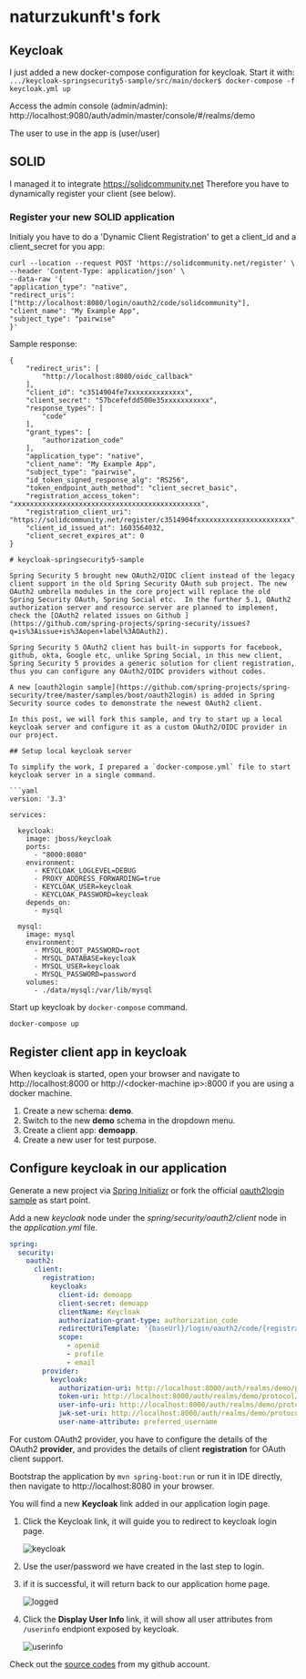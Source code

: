 # naturzukunft's fork
## Keycloak
I just added a new docker-compose configuration for keycloak. Start it with:  
`.../keycloak-springsecurity5-sample/src/main/docker$ docker-compose -f keycloak.yml up`  

Access the admin console (admin/admin):
http://localhost:9080/auth/admin/master/console/#/realms/demo

The user to use in the app is (user/user)
 
## SOLID
I managed it to integrate https://solidcommunity.net
Therefore you have to dynamically register your client (see below).

### Register your new SOLID application
Initialy you have to do a 'Dynamic Client Registration' to get a client_id and a client_secret for you app:
```
curl --location --request POST 'https://solidcommunity.net/register' \  
--header 'Content-Type: application/json' \  
--data-raw '{  
"application_type": "native",  
"redirect_uris": ["http://localhost:8080/login/oauth2/code/solidcommunity"],  
"client_name": "My Example App",  
"subject_type": "pairwise"  
}'  
```
Sample response:  
```  
{  
    "redirect_uris": [  
        "http://localhost:8080/oidc_callback"  
    ],  
    "client_id": "c3514904fe7xxxxxxxxxxxxxx",  
    "client_secret": "57bcefefdd500e35xxxxxxxxxxx",  
    "response_types": [  
        "code"  
    ],
    "grant_types": [
        "authorization_code"
    ],
    "application_type": "native",
    "client_name": "My Example App",
    "subject_type": "pairwise",
    "id_token_signed_response_alg": "RS256",
    "token_endpoint_auth_method": "client_secret_basic",
    "registration_access_token": "xxxxxxxxxxxxxxxxxxxxxxxxxxxxxxxxxxxxxxxxxxxxxx",
    "registration_client_uri": "https://solidcommunity.net/register/c3514904fxxxxxxxxxxxxxxxxxxxxxxx",
    "client_id_issued_at": 1603564032,
    "client_secret_expires_at": 0
}

# keycloak-springsecurity5-sample

Spring Security 5 brought new OAuth2/OIDC client instead of the legacy client support in the old Spring Security OAuth sub project. The new 
OAuth2 umbrella modules in the core project will replace the old Spring Security OAuth, Spring Social etc.  In the further 5.1, OAuth2 authorization server and resource server are planned to implement, check the [OAuth2 related issues on Github ](https://github.com/spring-projects/spring-security/issues?q=is%3Aissue+is%3Aopen+label%3AOAuth2). 

Spring Security 5 OAuth2 client has built-in supports for facebook, github, okta, Google etc, unlike Spring Social, in this new client, Spring Security 5 provides a generic solution for client registration, thus you can configure any OAuth2/OIDC providers without codes.

A new [oauth2login sample](https://github.com/spring-projects/spring-security/tree/master/samples/boot/oauth2login) is added in Spring Security source codes to demonstrate the newest OAuth2 client.

In this post, we will fork this sample, and try to start up a local keycloak server and configure it as a custom OAuth2/OIDC provider in our project.

## Setup local keycloak server

To simplify the work, I prepared a `docker-compose.yml` file to start keycloak server in a single command.

```yaml 
version: '3.3' 

services:    
     
  keycloak:
    image: jboss/keycloak
    ports:
      - "8000:8080"
    environment:
      - KEYCLOAK_LOGLEVEL=DEBUG
      - PROXY_ADDRESS_FORWARDING=true
      - KEYCLOAK_USER=keycloak 
      - KEYCLOAK_PASSWORD=keycloak
    depends_on:
      - mysql
      
  mysql:
    image: mysql
    environment:
      - MYSQL_ROOT_PASSWORD=root
      - MYSQL_DATABASE=keycloak
      - MYSQL_USER=keycloak
      - MYSQL_PASSWORD=password
    volumes:
      - ./data/mysql:/var/lib/mysql

```

Start up keycloak by `docker-compose` command.

```
docker-compose up
```

## Register client app in keycloak

When keycloak is started, open your browser and navigate to http://localhost:8000 or http://&lt;docker-machine ip&gt;:8000 if you are using a docker machine.

1. Create a new schema: **demo**.
2. Switch to the new **demo** schema in the dropdown menu.
3. Create a client app: **demoapp**.
4. Create a new user for test purpose.


## Configure keycloak in our application

Generate a new project via [Spring Initializr](http://start.spring.io) or fork the official [oauth2login sample](https://github.com/spring-projects/spring-security/tree/master/samples/boot/oauth2login) as start point.


Add a new *keycloak* node under the *spring/security/oauth2/client* node in the *application.yml* file.


```yaml
spring:
  security:
    oauth2:
      client:
        registration:
          keycloak:
            client-id: demoapp
            client-secret: demoapp
            clientName: Keycloak
            authorization-grant-type: authorization_code
            redirectUriTemplate: '{baseUrl}/login/oauth2/code/{registrationId}'
            scope:
              - openid
              - profile
              - email
        provider:
          keycloak:
            authorization-uri: http://localhost:8000/auth/realms/demo/protocol/openid-connect/auth
            token-uri: http://localhost:8000/auth/realms/demo/protocol/openid-connect/token
            user-info-uri: http://localhost:8000/auth/realms/demo/protocol/openid-connect/userinfo
            jwk-set-uri: http://localhost:8000/auth/realms/demo/protocol/openid-connect/certs
            user-name-attribute: preferred_username


```

For custom OAuth2 provider, you have to configure the details of the OAuth2 **provider**, and provides the details of client **registration** for OAuth client support.

Bootstrap the application by `mvn spring-boot:run` or run it in IDE directly, then navigate to http://localhost:8080 in your browser.


You will find a new **Keycloak** link added in our application login page.

1. Click the Keycloak link, it will guide you to redirect to keycloak login page.

    ![keycloak](./keycloak.png)
	
2. Use the user/password we have created in the last step to login. 
3. if it is successful, it will return back to our application home page.

    ![logged](./logged.png)

4. Click the **Display User Info** link, it will show all user attributes from `/userinfo` endpiont exposed by keycloak.

    ![userinfo](./userinfo.png)


Check out the [source codes](https://github.com/hantsy/keycloak-springsecurity5-sample) from my github account.	


    
